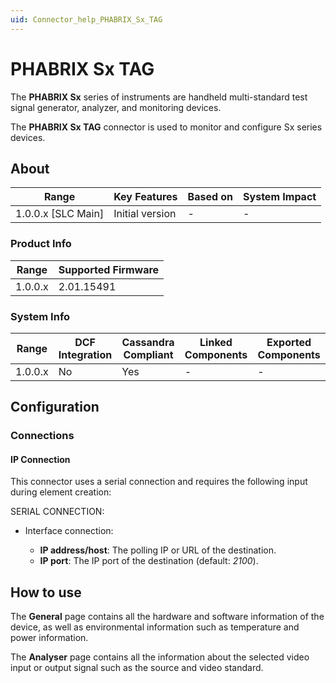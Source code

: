 ```yaml
---
uid: Connector_help_PHABRIX_Sx_TAG
---
```


# PHABRIX Sx TAG

The **PHABRIX Sx** series of instruments are handheld multi-standard test signal generator, analyzer, and monitoring devices.

The **PHABRIX Sx TAG** connector is used to monitor and configure Sx series devices.

## About

| Range                | Key Features     | Based on     | System Impact     |
|----------------------|------------------|--------------|-------------------|
| 1.0.0.x \[SLC Main\] | Initial version  | \-           | \-                |

### Product Info

| Range     | Supported Firmware     |
|-----------|------------------------|
| 1.0.0.x   | 2.01.15491             |

### System Info

| Range     | DCF Integration     | Cassandra Compliant     | Linked Components     | Exported Components     |
|-----------|---------------------|-------------------------|-----------------------|-------------------------|
| 1.0.0.x   | No                  | Yes                     | \-                    | \-                      |

## Configuration

### Connections

#### IP Connection

This connector uses a serial connection and requires the following input during element creation:

SERIAL CONNECTION:

- Interface connection:

  - **IP address/host**: The polling IP or URL of the destination.
  - **IP port**: The IP port of the destination (default: *2100*).

## How to use

The **General** page contains all the hardware and software information of the device, as well as environmental information such as temperature and power information.

The **Analyser** page contains all the information about the selected video input or output signal such as the source and video standard.
